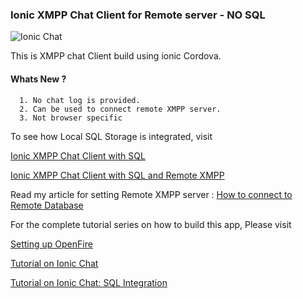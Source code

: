 ### Ionic XMPP Chat Client for Remote server - NO SQL

![Ionic Chat](https://raw.githubusercontent.com/arjunsk/XMPP-Chat-Client-Remote2/master/screenshots/screenshots.png)

This is XMPP chat Client build using ionic Cordova. 

#### Whats New ?

      1. No chat log is provided.
      2. Can be used to connect remote XMPP server.
      3. Not browser specific

To see how Local SQL Storage is integrated, visit

[Ionic XMPP Chat Client with SQL](https://github.com/arjunsk/Ionic-XMPP-Chat-Client-with-SQL)

[Ionic XMPP Chat Client with SQL and Remote XMPP ](https://github.com/arjunsk/XMPP-Chat-Client-Remote)

Read my article for setting Remote XMPP server : 
[How to connect to Remote Database](http://www.arjunsk.com/uncategorized/ionic-xmpp-client-sql-db-part-5/)

For the complete tutorial series on how to build this app, Please visit 

[Setting up OpenFire](http://www.arjunsk.com/html5/part-1-xmpp-chat-in-ionic-cordova-setting-server-in-local-host/)

[Tutorial on Ionic Chat](http://www.arjunsk.com/html5/part-2-ionic-xmpp-chat-client-using-strophe-js/)

[Tutorial on Ionic Chat: SQL Integration ](http://www.arjunsk.com/html5/ionic-xmpp-client-sql_db-part-4/)

